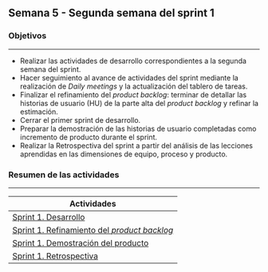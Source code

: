 ## Semana 5 - Segunda semana del sprint 1

### Objetivos
---

* Realizar las actividades de desarrollo correspondientes a la segunda semana del sprint.
* Hacer seguimiento al avance de actividades del sprint mediante la realización de *Daily meetings* y la actualización del tablero de tareas.
* Finalizar el refinamiento del *product backlog*: terminar de detallar las historias de usuario (HU) de la parte alta del *product backlog* y refinar la estimación.
* Cerrar el primer sprint de desarrollo.
* Preparar la demostración de las historias de usuario  completadas como incremento de producto durante el sprint.
* Realizar la Retrospectiva del sprint a partir del análisis de las lecciones aprendidas en las dimensiones de equipo, proceso y producto.
 
### Resumen de las actividades
---

| Actividades   |
|---------------|
|[Sprint 1. Desarrollo](../semana4/s4_desarrollo)|
|[Sprint 1. Refinamiento del *product backlog*](../semana5/s5_grooming)|
|[Sprint 1. Demostración del producto](../semana5/s5_demo)|
|[Sprint 1. Retrospectiva](../semana5/s5_retrospectiva)|
